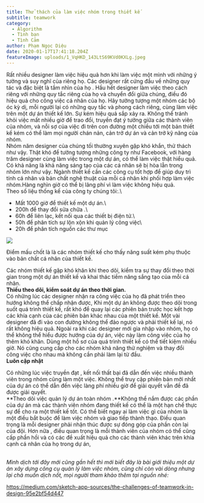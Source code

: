 ```yaml
---
title: Thử thách của làm việc nhóm trong thiết kế
subtitle: teamwork
category:
  - Algorithm
  - Tình bạn
  - Tình Cảm
author: Phạm Ngọc Diệu
date: 2020-01-17T17:41:18.204Z
featureImage: uploads/1_VqHKD_143LtS69KVd0KXLg.jpeg
---
```



Rất nhiều designer làm việc hiệu quả hơn khi làm việc một mình với những ý tưởng và suy nghĩ của riêng họ. Các designer rất cứng đầu về những quy tác và đặc biệt là tầm nhìn của họ . Hầu hết designer làm việc theo cách riêng với những quy tắc riêng của họ và chuyển đổi giữa chúng, điều đó hiệu quả cho công việc cá nhân của họ. Hãy tưởng tượng một nhóm các bộ óc kỳ dị, mỗi người lại có những quy tắc và phong cách riêng, cùng làm việc trên một dự án thiết kế lớn. Sự kém hiệu quả sắp xảy ra. Không thể tránh khỏi việc mất nhiều giờ để trao đổi, truyền đạt ý tưởng giữa các thành viên của nhóm, và nỗi sợ của việc đi trên con đường một chiều tới một bản thiết kế kém có thể làm mọi người chán nản, cản trở dự án và cản trở kỹ năng của nhóm.\
Nhóm năm designer của chúng tối thường xuyên gặp khó khắn, thử thách như vậy. Thật khó để tưởng tượng những công ty như Facebook, với hàng trăm designer cùng làm việc trong một dự án, có thể làm việc thật hiểu quả. Có khả năng là khả năng sáng tạo của các cá nhân sẽ bị hòa lẫn trong nhóm lớn như vậy. Ngành thiết kế cần các công cụ tốt hợp để giúp duy trì tính cá nhân và bản chất nghệ thuật của mỗi cá nhân khi phối hợp làm việc nhóm.Hàng nghìn giờ có thể bị lãng phí vì làm việc không hiệu quả.\
Theo số liệu thống kế của công ty chúng tôi:.\
- Mất 1000 giờ để thiết kế một dự án.\
- 200h để thay đổi sửa chữa .\
- 60h để liên lạc, kết nối qua các thiết bị điện tử.\
- 50h để phân tích sự lộn xộn khi quản lý công việc\
- 20h để phân tích nguồn các thư mục

![](uploads/Untitled.png)

Điểm mấu chốt là là các nhóm thiết kế cho thấy năng suất kém phụ thuộc vào bản chất cá nhân của thiết kế.

Các nhóm thiết kế gặp khó khăn khi theo dõi, kiểm tra sự thay đổi theo thời gian trong một dự án thiết kế và khai thác tiềm năng sắng tạo của mỗi cá nhân.\
**Thiếu theo dõi, kiểm soát dự án theo thời gian.**\
Có những lúc các designer nhận ra công việc của họ đã phát triển theo hướng không thể chấp nhận được, Khi một dự án không được theo dõi trong suốt quá trình thiết kế, rất khó để quay lại các phiên bản trước học kết hợp các khía cạnh của các phiên bản khác nhau của một thiết kế. Một vài designer đã đi vào con đường không thể đảo ngược và phải thiết kế lại, nó rất không hiệu quả. Ngoài ra khi các designer mới gia nhập vào nhóm, họ có thể không thể hiểu được hướng của dự án, việc này làm công việc của họ thêm khó khăn. Dùng một hồ sơ của quá trình thiết kế có thể tiết kiệm nhiều giờ. Nó cũng cung cấp cho các nhóm khả năng thử nghiệm và thay đổi công việc cho nhau mà không cần phải làm lại từ đầu.\
**Luôn cập nhật**

Có những lúc việc truyền đạt , kết nối thất bại đã dẫn đến việc nhiều thành viên trong nhóm cũng làm một việc. Không thể truy cập phiên bản mởi nhất của dự án có thể dẫn đến việc làng phí nhiều giờ để giải quyết vẫn đề đã được giải quyết.\
**Theo dõi việc quản lý dự án toàn nhóm .**Không thể nắm được các phần của dự án mà các thành viên nhóm đang thiết kế có thể là một hạn chế thực sự để cho ra một thiết kế tốt. Có thể biết ngay ai làm việc gì của nhóm là một điều bắt buộc để làm việc nhóm và giao tiếp thành thạo. Điều quan trọng là mỗi designer phải nhận thúc được sự đóng góp của phần còn lại của đội. Hơn nữa , điều quan trọng là mỗi thành viên của nhóm có thể cũng cấp phẩn hồi và có các đề xuất hiệu quả cho các thành viên khác trên khía cạnh cá nhân của họ trong dự án,



\
*Mình dịch tới đây mới cũng gần hết thì mới biết đây là bài giới thiệu một dự án xây dựng công cụ quản lý làm việc nhóm, cũng chỉ còn vài dòng nhưng lại chả muốn dịch nốt, mọi người tham khảo thêm tại nguồn nhé:*

<https://medium.com/sketch-app-sources/the-challenges-of-teamwork-in-design-95e2bf54d447>
